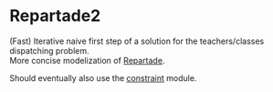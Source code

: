 # Repartade2
(Fast) Iterative naive first step of a solution for the teachers/classes dispatching problem.  
More concise modelization of [Repartade](https://github.com/Grahack/repartade).

Should eventually also use the [constraint](http://labix.org/doc/constraint/) module.

